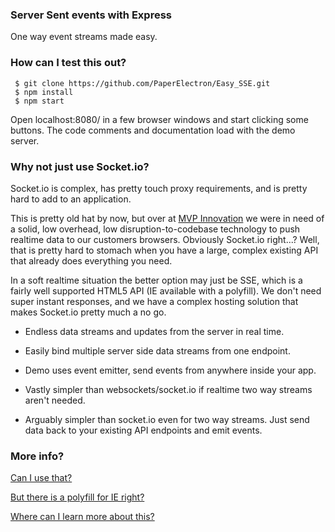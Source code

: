 ### Server Sent events with Express 

One way event streams made easy.

### How can I test this out?

``` shell
 $ git clone https://github.com/PaperElectron/Easy_SSE.git
 $ npm install
 $ npm start
```
Open localhost:8080/ in a few browser windows and
start clicking some buttons. The code comments and documentation load with the demo server.

### Why not just use Socket.io?

Socket.io is complex, has pretty touch proxy requirements, and is pretty hard to add to an application.

This is pretty old hat by now, but over at [MVP Innovation](http://mvp-innovation.com/) we were in need of a solid, low overhead, low disruption-to-codebase technology to push realtime data to our customers browsers. Obviously Socket.io right...? Well, that is pretty hard to stomach when you have a large, complex existing API that already does everything you need. 

In a soft realtime situation the better option may just be SSE, which is a fairly well supported HTML5 API (IE available with a polyfill). We don't need super instant responses, and we have a complex hosting solution that makes Socket.io pretty much a no go.  

* Endless data streams and updates from the server in real time.

* Easily bind multiple server side data streams from one endpoint.

* Demo uses event emitter, send events from anywhere inside your app.

* Vastly simpler than websockets/socket.io if realtime two way streams aren't needed.

* Arguably simpler than socket.io even for two way streams. Just send data back to your existing API endpoints and emit events.


### More info?
 
[Can I use that?](http://caniuse.com/#search=eventsource)

[But there is a polyfill for IE right?](https://github.com/Yaffle/EventSource/)

[Where can I learn more about this?](https://developer.mozilla.org/en-US/docs/Server-sent_events/Using_server-sent_events)
